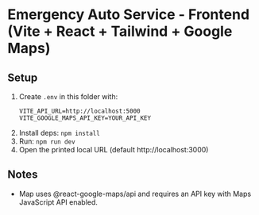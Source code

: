 # Emergency Auto Service - Frontend (Vite + React + Tailwind + Google Maps)

## Setup
1. Create `.env` in this folder with:
   ```
   VITE_API_URL=http://localhost:5000
   VITE_GOOGLE_MAPS_API_KEY=YOUR_API_KEY
   ```
2. Install deps: `npm install`
3. Run: `npm run dev`
4. Open the printed local URL (default http://localhost:3000)

## Notes
- Map uses @react-google-maps/api and requires an API key with Maps JavaScript API enabled.
